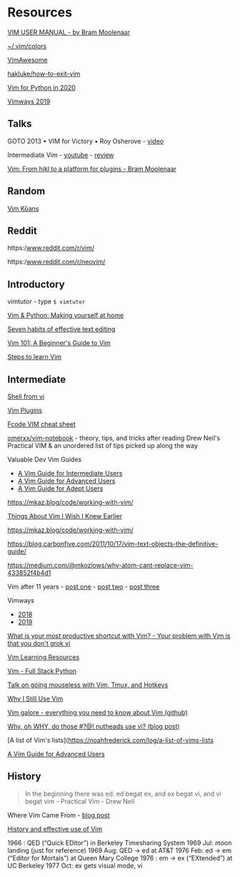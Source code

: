 # Resources

[VIM USER MANUAL - by Bram Moolenaar](https://begriffs.com/pdf/vim-user-manual.pdf)

[~/.vim/colors](http://vimcolors.com/)

[VimAwesome](https://vimawesome.com/)

[hakluke/how-to-exit-vim](https://github.com/hakluke/how-to-exit-vim/blob/master/README.md)

[Vim for Python in 2020](https://www.vimfromscratch.com/articles/vim-for-python/)

[Vimways 2019](https://vimways.org/2019/)

## Talks

GOTO 2013 • VIM for Victory • Roy Osherove - [video](https://www.youtube.com/watch?v=2BRbyQC9oMw)

Intermediate Vim - [youtube](https://www.youtube.com/watch?v=v0W7JkzQAzA) - [review](https://github.com/ADGEfficiency/personal/blob/master/reviews/work/intermeidate_vim.md)

[Vim: From hjkl to a platform for plugins - Bram Moolenaar](https://youtu.be/ES1L2SPgIDI)

## Random

[Vim Kōans](https://blog.sanctum.geek.nz/vim-koans/)

## Reddit

https:/www.reddit.com/r/vim/

https:/www.reddit.com/r/neovim/

## Introductory

vimtutor - type `$ vimtutor`

[Vim & Python: Making yourself at home](https://justin.abrah.ms/vim/vim_and_python.html)

[Seven habits of effective text editing](http://moolenaar.net/habits.html)

[Vim 101: A Beginner's Guide to Vim](https://www.linux.com/learn/vim-101-beginners-guide-vim)

[Steps to learn Vim](https://blog.joren.ga/tools/vim-learning-steps)

## Intermediate

[Shell from vi](https://blog.sanctum.geek.nz/shell-from-vi/)

[Vim Plugins](https://catonmat.net/vim-plugins)

[Fcode VIM cheat sheet](https://www.fcodelabs.com/2018/12/08/Vim-Cheats/)

[omerxx/vim-notebook](https://github.com/omerxx/vim-notebook/blob/master/VIM_NOTEBOOK.md) - theory, tips, and tricks after reading Drew Neil's Practical VIM & an unordered list of tips picked up along the way

Valuable Dev Vim Guides

- [A Vim Guide for Intermediate Users](https://thevaluable.dev/vim-intermediate/)
- [A Vim Guide for Advanced Users](https://thevaluable.dev/vim-advanced/)
- [A Vim Guide for Adept Users](https://thevaluable.dev/vim-adept/)

https://mkaz.blog/code/working-with-vim/

[Things About Vim I Wish I Knew Earlier](https://blog.petrzemek.net/2016/04/06/things-about-vim-i-wish-i-knew-earlier/)

https://mkaz.blog/code/working-with-vim/

https://blog.carbonfive.com/2011/10/17/vim-text-objects-the-definitive-guide/

https://medium.com/@mkozlows/why-atom-cant-replace-vim-433852f4b4d1

Vim after 11 years - [post one](https://statico.github.io/vim.html) - [post two](https://statico.github.io/vim2.html) - [post three](https://statico.github.io/vim3.html)

Vimways 
- [2018](https://vimways.org/2018/)
- [2019](https://vimways.org/2019/)

[What is your most productive shortcut with Vim? - Your problem with Vim is that you don't grok vi](https://stackoverflow.com/questions/1218390/what-is-your-most-productive-shortcut-with-vim)

[Vim Learning Resources](https://thorstenball.com/blog/2012/07/09/vim-learning-resources/)

[Vim - Full Stack Python](https://www.fullstackpython.com/vim.html)

[Talk on going mouseless with Vim, Tmux, and Hotkeys](https://www.youtube.com/watch?v=E-ZbrtoSuzw)

[Why I Still Use Vim](https://medium.com/commitlog/why-i-still-use-vim-67afd76b4db6)

[Vim galore - everything you need to know about Vim (github)](https://github.com/mhinz/vim-galore#readme)

[Why, oh WHY, do those #?@! nutheads use vi? (blog post)](http://www.viemu.com/a-why-vi-vim.html)

[A list of Vim's lists](https://noahfrederick.com/log/a-list-of-vims-lists

[A Vim Guide for Advanced Users](https://thevaluable.dev/vim-advanced/)

## History

> In the beginning there was ed.  ed begat ex, and ex begat vi, and vi begat vim - Practical Vim - Drew Neil

Where Vim Came From - [blog post](https://twobithistory.org/2018/08/05/where-vim-came-from.html)

[History and effective use of Vim](https://begriffs.com/posts/2019-07-19-history-use-vim.html)

1966 : QED (“Quick EDitor”) in Berkeley Timesharing System
1969 Jul: moon landing (just for reference)
1969 Aug: QED -> ed at AT&T
1976 Feb: ed -> em (“Editor for Mortals”) at Queen Mary College
1976 : em -> ex (“EXtended”) at UC Berkeley
1977 Oct: ex gets visual mode, vi
